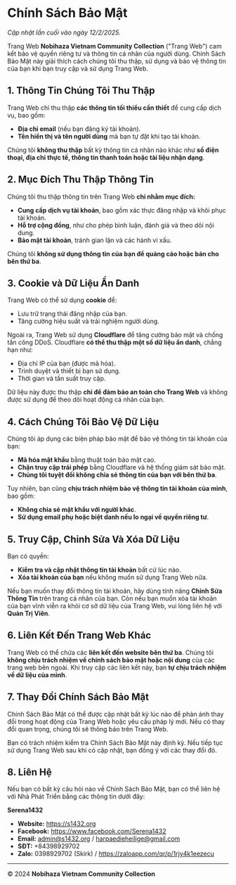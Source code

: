# Chính Sách Bảo Mật
*Cập nhật lần cuối vào ngày 12/2/2025.*

Trang Web **Nobihaza Vietnam Community Collection** ("Trang Web") cam kết bảo vệ quyền riêng tư và thông tin cá nhân của người dùng. Chính Sách Bảo Mật này giải thích cách chúng tôi thu thập, sử dụng và bảo vệ thông tin của bạn khi bạn truy cập và sử dụng Trang Web.

## 1. Thông Tin Chúng Tôi Thu Thập
Trang Web chỉ thu thập **các thông tin tối thiểu cần thiết** để cung cấp dịch vụ, bao gồm:
- **Địa chỉ email** (nếu bạn đăng ký tài khoản).
- **Tên hiển thị và tên người dùng** mà bạn tự đặt khi tạo tài khoản.

Chúng tôi **không thu thập** bất kỳ thông tin cá nhân nào khác như **số điện thoại, địa chỉ thực tế, thông tin thanh toán hoặc tài liệu nhận dạng**.

## 2. Mục Đích Thu Thập Thông Tin
Chúng tôi thu thập thông tin trên Trang Web **chỉ nhằm mục đích:**
- **Cung cấp dịch vụ tài khoản**, bao gồm xác thực đăng nhập và khôi phục tài khoản.
- **Hỗ trợ cộng đồng**, như cho phép bình luận, đánh giá và theo dõi nội dung.
- **Bảo mật tài khoản**, tránh gian lận và các hành vi xấu.

Chúng tôi **không sử dụng thông tin của bạn để quảng cáo hoặc bán cho bên thứ ba**.

## 3. Cookie và Dữ Liệu Ẩn Danh
Trang Web có thể sử dụng **cookie** để:
- Lưu trữ trạng thái đăng nhập của bạn.
- Tăng cường hiệu suất và trải nghiệm người dùng.

Ngoài ra, Trang Web sử dụng **Cloudflare** để tăng cường bảo mật và chống tấn công DDoS. Cloudflare **có thể thu thập một số dữ liệu ẩn danh**, chẳng hạn như:
- Địa chỉ IP của bạn (được mã hóa).
- Trình duyệt và thiết bị bạn sử dụng.
- Thời gian và tần suất truy cập.

Dữ liệu này được thu thập **chỉ để đảm bảo an toàn cho Trang Web** và không được sử dụng để theo dõi hoạt động cá nhân của bạn.

## 4. Cách Chúng Tôi Bảo Vệ Dữ Liệu
Chúng tôi áp dụng các biện pháp bảo mật để bảo vệ thông tin tài khoản của bạn:
- **Mã hóa mật khẩu** bằng thuật toán bảo mật cao.
- **Chặn truy cập trái phép** bằng Cloudflare và hệ thống giám sát bảo mật.
- **Chúng tôi tuyệt đối không chia sẻ thông tin của bạn với bên thứ ba**.

Tuy nhiên, bạn cũng **chịu trách nhiệm bảo vệ thông tin tài khoản của mình**, bao gồm:
- **Không chia sẻ mật khẩu với người khác**.
- **Sử dụng email phụ hoặc biệt danh nếu lo ngại về quyền riêng tư**.

## 5. Truy Cập, Chỉnh Sửa Và Xóa Dữ Liệu
Bạn có quyền:
- **Kiểm tra và cập nhật thông tin tài khoản** bất cứ lúc nào.
- **Xóa tài khoản của bạn** nếu không muốn sử dụng Trang Web nữa.

Nếu bạn muốn thay đổi thông tin tài khoản, hãy dùng tính năng **Chỉnh Sửa Thông Tin** trên trang cá nhân của bạn. Còn nếu bạn muốn xóa tài khoản của bạn vĩnh viễn ra khỏi cơ sở dữ liệu của Trang Web, vui lòng liên hệ với **Quản Trị Viên**.

## 6. Liên Kết Đến Trang Web Khác
Trang Web có thể chứa các **liên kết đến website bên thứ ba**. Chúng tôi **không chịu trách nhiệm về chính sách bảo mật hoặc nội dung** của các trang web bên ngoài. Khi truy cập các liên kết này, bạn **tự chịu trách nhiệm về dữ liệu của mình**.

## 7. Thay Đổi Chính Sách Bảo Mật
Chính Sách Bảo Mật có thể được cập nhật bất kỳ lúc nào để phản ánh thay đổi trong hoạt động của Trang Web hoặc yêu cầu pháp lý mới. Nếu có thay đổi quan trọng, chúng tôi sẽ thông báo trên Trang Web.

Bạn có trách nhiệm kiểm tra Chính Sách Bảo Mật này định kỳ. Nếu tiếp tục sử dụng Trang Web sau khi có cập nhật, bạn đồng ý với các thay đổi đó.

## 8. Liên Hệ
Nếu bạn có bất kỳ câu hỏi nào về Chính Sách Bảo Mật, bạn có thể liên hệ với Nhà Phát Triển bằng các thông tin dưới đây:

**Serena1432**

* **Website:** https://s1432.org
* **Facebook:** https://www.facebook.com/Serena1432
* **Email:** admin@s1432.org / harpaedieheilige@gmail.com
* **SĐT:** +84398929702
* **Zalo:** 0398929702 (Skirk) / https://zaloapp.com/qr/p/1rjy4k1eezecu

---
© 2024 **Nobihaza Vietnam Community Collection**
